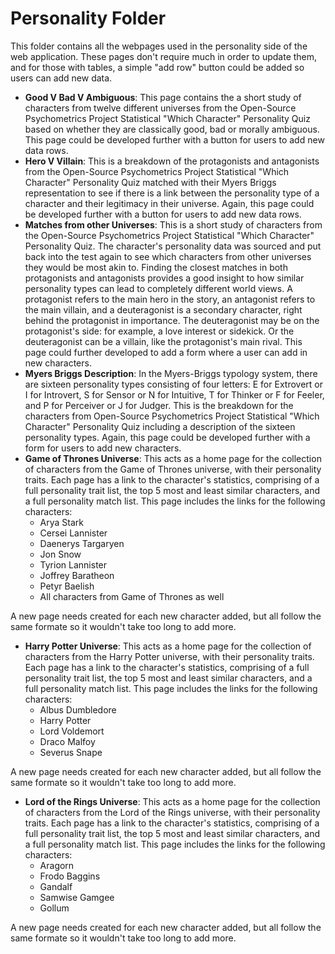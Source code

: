 # Personality Folder
This folder contains all the webpages used in the personality side of the web application. These pages don't require much in order to update them, and for those with tables, a simple "add row" button could be added so users can add new data.
* **Good V Bad V Ambiguous**: This page contains the a short study of characters from twelve different universes from the Open-Source Psychometrics Project Statistical "Which Character" Personality Quiz based on whether they are classically good, bad or morally ambiguous. This page could be developed further with a button for users to add new data rows.
* **Hero V Villain**: This is a breakdown of the protagonists and antagonists from the Open-Source Psychometrics Project Statistical "Which Character" Personality Quiz matched with their Myers Briggs representation to see if there is a link between the personality type of a character and their legitimacy in their universe. Again, this page could be developed further with a button for users to add new data rows.
* **Matches from other Universes**: This is a short study of characters from the Open-Source Psychometrics Project Statistical "Which Character" Personality Quiz. The character's personality data was sourced and put back into the test again to see which characters from other universes they would be most akin to. Finding the closest matches in both protagonists and antagonists provides a good insight to how similar personality types can lead to completely different world views. A protagonist refers to the main hero in the story, an antagonist refers to the main villain, and a deuteragonist is a secondary character, right behind the protagonist in importance. The deuteragonist may be on the protagonist's side: for example, a love interest or sidekick. Or the deuteragonist can be a villain, like the protagonist's main rival. This page could further developed to add a form where a user can add in new characters.
* **Myers Briggs Description**: In the Myers-Briggs typology system, there are sixteen personality types consisting of four letters: E for Extrovert or I for Introvert, S for Sensor or N for Intuitive, T for Thinker or F for Feeler, and P for Perceiver or J for Judger. This is the breakdown for the characters from Open-Source Psychometrics Project Statistical "Which Character" Personality Quiz including a description of the sixteen personality types.  Again, this page could be developed further with a form for users to add new characters.
* **Game of Thrones Universe**: This acts as a home page for the collection of characters from the Game of Thrones universe, with their personality traits. Each page has a link to the character's statistics, comprising of a full personality trait list, the top 5 most and least similar characters, and a full personality match list. This page includes the links for the following characters:
    * Arya Stark
    * Cersei Lannister
    * Daenerys Targaryen
    * Jon Snow
    * Tyrion Lannister
    * Joffrey Baratheon
    * Petyr Baelish
    * All characters from Game of Thrones as well

A new page needs created for each new character added, but all follow the same formate so it wouldn't take too long to add more.
* **Harry Potter Universe**: This acts as a home page for the collection of characters from the Harry Potter universe, with their personality traits. Each page has a link to the character's statistics, comprising of a full personality trait list, the top 5 most and least similar characters, and a full personality match list. This page includes the links for the following characters:
    * Albus Dumbledore
    * Harry Potter
    * Lord Voldemort
    * Draco Malfoy
    * Severus Snape

A new page needs created for each new character added, but all follow the same formate so it wouldn't take too long to add more.
* **Lord of the Rings Universe**: This acts as a home page for the collection of characters from the Lord of the Rings universe, with their personality traits. Each page has a link to the character's statistics, comprising of a full personality trait list, the top 5 most and least similar characters, and a full personality match list. This page includes the links for the following characters:
    * Aragorn
    * Frodo Baggins
    * Gandalf
    * Samwise Gamgee
    * Gollum

A new page needs created for each new character added, but all follow the same formate so it wouldn't take too long to add more.



